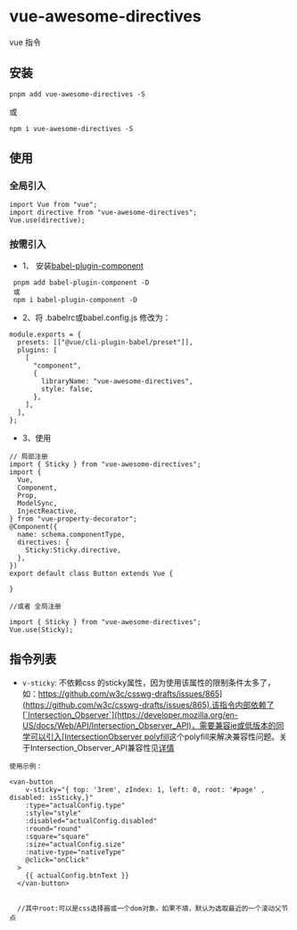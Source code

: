 # vue-awesome-directives

vue 指令

## 安装

`pnpm add vue-awesome-directives -S`

或

`npm i vue-awesome-directives -S`


## 使用

### 全局引入
```
import Vue from "vue";
import directive from "vue-awesome-directives";
Vue.use(directive);

```

### 按需引入
- 1、 安装[babel-plugin-component](https://github.com/ElementUI/babel-plugin-component)
```
 pnpm add babel-plugin-component -D
 或
 npm i babel-plugin-component -D
```
- 2、将 .babelrc或babel.config.js 修改为：
```
module.exports = {
  presets: [["@vue/cli-plugin-babel/preset"]],
  plugins: [
    [
      "component",
      {
        libraryName: "vue-awesome-directives",
        style: false,
      },
    ],
  ],
};
```
- 3、使用
```
// 局部注册
import { Sticky } from "vue-awesome-directives";
import {
  Vue,
  Component,
  Prop,
  ModelSync,
  InjectReactive,
} from "vue-property-decorator";
@Component({
  name: schema.componentType,
  directives: {
    Sticky:Sticky.directive,
  },
})
export default class Button extends Vue {

}

//或者 全局注册

import { Sticky } from "vue-awesome-directives";
Vue.use(Sticky);

```

## 指令列表

- `v-sticky`: 不依赖css 的sticky属性，因为使用该属性的限制条件太多了，如：[https://github.com/w3c/csswg-drafts/issues/865](https://github.com/w3c/csswg-drafts/issues/865).该指令内部依赖了[`Intersection_Observer`](https://developer.mozilla.org/en-US/docs/Web/API/Intersection_Observer_API)，需要兼容ie或低版本的同学可以引入[IntersectionObserver polyfill](https://www.npmjs.com/package/intersection-observer)这个polyfill来解决兼容性问题。关于Intersection_Observer_API兼容性见[详情](https://caniuse.com/?search=IntersectionObserver)

```
使用示例：

<van-button
    v-sticky="{ top: '3rem', zIndex: 1, left: 0, root: '#page' , disabled: isSticky,}"
    :type="actualConfig.type"
    :style="style"
    :disabled="actualConfig.disabled"
    :round="round"
    :square="square"
    :size="actualConfig.size"
    :native-type="nativeType"
    @click="onClick"
  >
    {{ actualConfig.btnText }}
  </van-button>
  

  //其中root:可以是css选择器或一个dom对象，如果不填，默认为选取最近的一个滚动父节点
```


